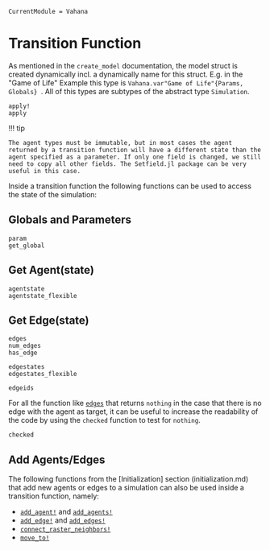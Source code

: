 ```@meta
CurrentModule = Vahana
```

# Transition Function

As mentioned in the `create_model` documentation, the model struct is
created dynamically incl. a dynamically name for this struct. E.g. in
the "Game of Life" Example this type is `Vahana.var"Game of
Life"{Params, Globals} `. All of this types are subtypes of the
abstract type `Simulation`.

```@docs
apply!
apply
```


!!! tip 

	The agent types must be immutable, but in most cases the agent
	returned by a transition function will have a different state than the
	agent specified as a parameter. If only one field is changed, we still
	need to copy all other fields. The Setfield.jl package can be very
	useful in this case.


Inside a transition function the following functions can be used to access the state of the simulation:

## Globals and Parameters
```@docs
param
get_global
```

## Get Agent(state)

```@docs
agentstate
agentstate_flexible
```
## Get Edge(state)

```@docs
edges
num_edges
has_edge

edgestates
edgestates_flexible

edgeids
```

For all the function like [`edges`](@ref) that returns `nothing` in
the case that there is no edge with the agent as target, it can be
useful to increase the readability of the code by using the `checked`
function to test for `nothing`.

```@docs
checked
```

## Add Agents/Edges

The following functions from the [Initialization] section
(initialization.md) that add new agents or edges to a simulation can
also be used inside a transition function, namely:

* [`add_agent!`](@ref) and [`add_agents!`](@ref)
* [`add_edge!`](@ref) and [`add_edges!`](@ref)
* [`connect_raster_neighbors!`](@ref)
* [`move_to!`](@ref)



